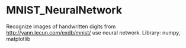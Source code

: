 # MNIST_NeuralNetwork
Recognize images of handwritten digits from http://yann.lecun.com/exdb/mnist/ use neural network.
Library: numpy, matplotlib

